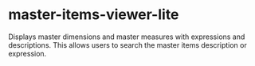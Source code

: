 # master-items-viewer-lite
 Displays master dimensions and master measures with expressions and descriptions. This allows users to search the master items description or expression.
